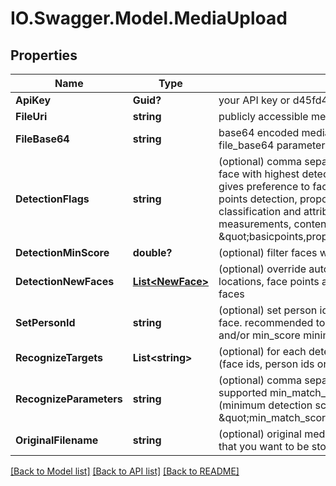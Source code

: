# IO.Swagger.Model.MediaUpload
## Properties

Name | Type | Description | Notes
------------ | ------------- | ------------- | -------------
**ApiKey** | **Guid?** | your API key or d45fd466-51e2-4701-8da8-04351c872236 | 
**FileUri** | **string** | publicly accessible media file uri. | [optional] 
**FileBase64** | **string** | base64 encoded media file content. file_uri parameter will be ignored if file_base64 parameter is specified and not empty. | [optional] 
**DetectionFlags** | **string** | (optional) comma separated list of detection flags: bestface - return only face with highest detection score, centerface - same as bestface but gives preference to face closest to image center, basicpoints - 22 basic points detection, propoints - 101 pro points detection, classifiers - face classification and attributes, extended - extended color and geometric measurements, content - image content detection.  for example: \&quot;basicpoints,propoints,classifiers,content\&quot; | [optional] 
**DetectionMinScore** | **double?** | (optional) filter faces with detection score lower than min_score. | [optional] 
**DetectionNewFaces** | [**List&lt;NewFace&gt;**](NewFace.md) | (optional) override automatic faces detection and manually specify faces locations, face points and person ids to assign.  provide an array of new faces | [optional] 
**SetPersonId** | **string** | (optional) set person id in format name@namespace to each detected face. recommended to use with detection_flags bestface, centerface and/or min_score minimum detection score parameter. | [optional] 
**RecognizeTargets** | **List&lt;string&gt;** | (optional) for each detected face run recognize against specified targets (face ids, person ids or namespaces). | [optional] 
**RecognizeParameters** | **string** | (optional) comma separated list of recognition parameters, currently supported min_match_score (minimum recognition score), min_score (minimum detection score), gender and race filter.  for example: \&quot;min_match_score:0.4,min_score:0.2,gender:male,race:white\&quot; | [optional] 
**OriginalFilename** | **string** | (optional) original media filename, path, uri or your application specific id that you want to be stored in media metadata for reference. | [optional] 

[[Back to Model list]](../README.md#documentation-for-models) [[Back to API list]](../README.md#documentation-for-api-endpoints) [[Back to README]](../README.md)

